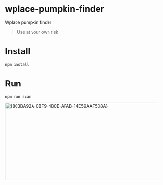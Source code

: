# wplace-pumpkin-finder
Wplace pumpkin finder
> Use at your own risk

# Install #
`npm install`

# Run #
`npm run scan`

<img width="1063" height="254" alt="{803BA92A-0BF9-4B0E-AFAB-14D59AAF5D8A}" src="https://github.com/user-attachments/assets/ebe2455c-8cb5-4947-a096-8ab6a5c22fc3" />
